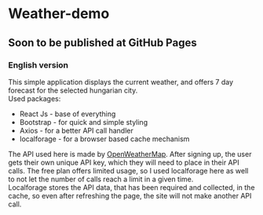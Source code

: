 # Weather-demo
## Soon to be published at GitHub Pages
### English version
This simple application displays the current weather, and offers 7 day forecast for the selected hungarian city.\
Used packages:
+ React Js - base of everything
+ Bootstrap - for quick and simple styling
+ Axios - for a better API call handler
+ localforage - for a browser based cache mechanism

The API used here is made by [OpenWeatherMap](https://openweathermap.org/). After signing up, the user gets their own unique API key, which they will need to place in their API calls. The free plan offers limited usage, so I used localforage here as well to not let the number of calls reach a limit in a given time.\
Localforage stores the API data, that has been required and collected, in the cache, so even after refreshing the page, the site will not make another API call.
